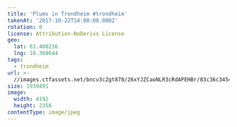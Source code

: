 ```yaml
---
title: 'Plums in Trondheim #trondheim'
takenAt: '2017-10-22T14:00:08.000Z'
rotation: 0
license: Attribution-NoDerivs License
geo:
  lat: 63.400236
  lng: 10.368644
tags:
  - trondheim
url: >-
  //images.ctfassets.net/bncv3c2gt878/26xYJZCaoNLR3cRdAPEHBr/83c36c3454faac896fcb733151ac732b/plums-in-trondheim-trondheim_37810657516_o
size: 1939491
image:
  width: 4192
  height: 2358
contentType: image/jpeg
---
```



